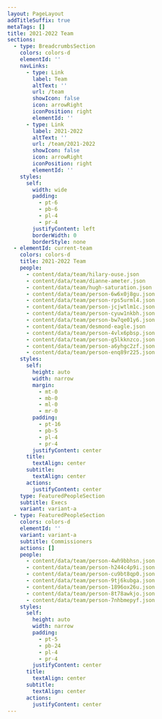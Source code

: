 ```yaml
---
layout: PageLayout
addTitleSuffix: true
metaTags: []
title: 2021-2022 Team
sections:
  - type: BreadcrumbsSection
    colors: colors-d
    elementId: ''
    navLinks:
      - type: Link
        label: Team
        altText: ''
        url: /team
        showIcon: false
        icon: arrowRight
        iconPosition: right
        elementId: ''
      - type: Link
        label: 2021-2022
        altText: ''
        url: /team/2021-2022
        showIcon: false
        icon: arrowRight
        iconPosition: right
        elementId: ''
    styles:
      self:
        width: wide
        padding:
          - pt-6
          - pb-6
          - pl-4
          - pr-4
        justifyContent: left
        borderWidth: 0
        borderStyle: none
  - elementId: current-team
    colors: colors-d
    title: 2021-2022 Team
    people:
      - content/data/team/hilary-ouse.json
      - content/data/team/dianne-ameter.json
      - content/data/team/hugh-saturation.json
      - content/data/team/person-6w6x0j8gu.json
      - content/data/team/person-rps5urml4.json
      - content/data/team/person-jcjwtlm1c.json
      - content/data/team/person-cyuw1nkbh.json
      - content/data/team/person-bw7qe01y6.json
      - content/data/team/desmond-eagle.json
      - content/data/team/person-4vlx6pbsp.json
      - content/data/team/person-g5lkknzco.json
      - content/data/team/person-a6yhgc2zf.json
      - content/data/team/person-enq89r225.json
    styles:
      self:
        height: auto
        width: narrow
        margin:
          - mt-0
          - mb-0
          - ml-0
          - mr-0
        padding:
          - pt-16
          - pb-5
          - pl-4
          - pr-4
        justifyContent: center
      title:
        textAlign: center
      subtitle:
        textAlign: center
      actions:
        justifyContent: center
    type: FeaturedPeopleSection
    subtitle: Execs
    variant: variant-a
  - type: FeaturedPeopleSection
    colors: colors-d
    elementId: ''
    variant: variant-a
    subtitle: Commissioners
    actions: []
    people:
      - content/data/team/person-4wh9bbhsn.json
      - content/data/team/person-h244c4p9i.json
      - content/data/team/person-cu9bt8qp0.json
      - content/data/team/person-9tj6kubga.json
      - content/data/team/person-1896ox26u.json
      - content/data/team/person-8t78awkjo.json
      - content/data/team/person-7nhbmepyf.json
    styles:
      self:
        height: auto
        width: narrow
        padding:
          - pt-5
          - pb-24
          - pl-4
          - pr-4
        justifyContent: center
      title:
        textAlign: center
      subtitle:
        textAlign: center
      actions:
        justifyContent: center
---
```


